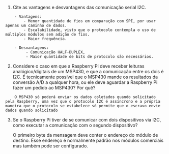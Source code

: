 1. Cite as vantagens e desvantagens das comunicação serial I2C.
```
	- Vantagens:
		- Menor quantidade de fios em comparação com SPI, por usar apenas um caminho de dados.
		- Escalabilidade, visto que o protocolo contempla o uso de múltiplos módulos sem adição de fios.
		- Maior frequência.

	- Desvantagens:
		 - Comunicação HALF-DUPLEX,
		 - Maior quantidade de bits de protocolo são necessários.

```

2. Considere o caso em que a Raspberry Pi deve receber leituras analógico/digitais de um MSP430, e que a comunicação entre os dois é I2C. É tecnicamente possível que o MSP430 mande os resultados da conversão A/D a qualquer hora, ou ele deve aguardar a Raspberry Pi fazer um pedido ao MSP430? Por quê?
```
	O MSP430 só poderá enviar os dados coletados quando solicitado pela Raspberry, uma vez que o protocolo I2C é assíncrono e a própria maneira que o protocolo se estabelece só permite que o escravo envie dados quando solicitado 
```


3. Se o Raspberry Pi tiver de se comunicar com dois dispositivos via I2C, como executar a comunicação com o segundo dispositivo?




    O primeiro byte da mensagem deve conter o endereço do módulo de destino. Esse endereço é normalmente padrão nos módulos comerciais mas também pode ser configurado.